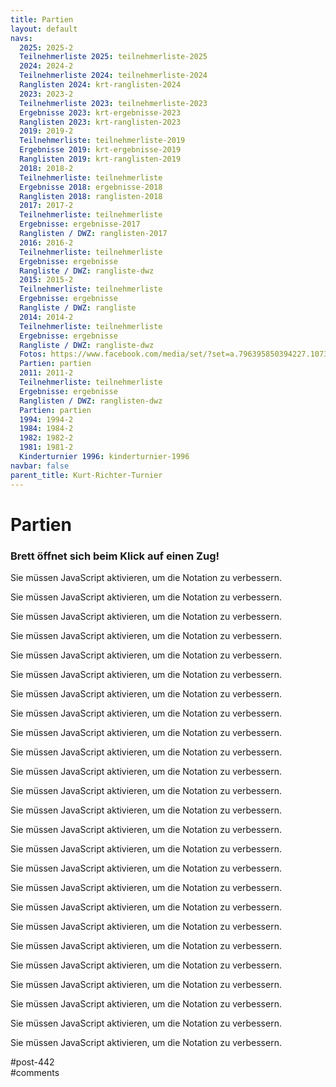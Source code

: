 ```yaml
---
title: Partien 
layout: default
navs:
  2025: 2025-2
  Teilnehmerliste 2025: teilnehmerliste-2025
  2024: 2024-2
  Teilnehmerliste 2024: teilnehmerliste-2024
  Ranglisten 2024: krt-ranglisten-2024
  2023: 2023-2
  Teilnehmerliste 2023: teilnehmerliste-2023
  Ergebnisse 2023: krt-ergebnisse-2023
  Ranglisten 2023: krt-ranglisten-2023
  2019: 2019-2
  Teilnehmerliste: teilnehmerliste-2019
  Ergebnisse 2019: krt-ergebnisse-2019
  Ranglisten 2019: krt-ranglisten-2019
  2018: 2018-2
  Teilnehmerliste: teilnehmerliste
  Ergebnisse 2018: ergebnisse-2018
  Ranglisten 2018: ranglisten-2018
  2017: 2017-2
  Teilnehmerliste: teilnehmerliste
  Ergebnisse: ergebnisse-2017
  Ranglisten / DWZ: ranglisten-2017
  2016: 2016-2
  Teilnehmerliste: teilnehmerliste
  Ergebnisse: ergebnisse
  Rangliste / DWZ: rangliste-dwz
  2015: 2015-2
  Teilnehmerliste: teilnehmerliste
  Ergebnisse: ergebnisse
  Rangliste / DWZ: rangliste
  2014: 2014-2
  Teilnehmerliste: teilnehmerliste
  Ergebnisse: ergebnisse
  Rangliste / DWZ: rangliste-dwz
  Fotos: https://www.facebook.com/media/set/?set=a.796395850394227.1073741841.214119148621903&type=1
  Partien: partien
  2011: 2011-2
  Teilnehmerliste: teilnehmerliste
  Ergebnisse: ergebnisse
  Ranglisten / DWZ: ranglisten-dwz
  Partien: partien
  1994: 1994-2
  1984: 1984-2
  1982: 1982-2
  1981: 1981-2
  Kinderturnier 1996: kinderturnier-1996
navbar: false
parent_title: Kurt-Richter-Turnier
---
```

<div class="post-442 page type-page status-publish hentry" id="post-442">
<h1 class="entry-title">Partien</h1>
<div class="entry-content">
<h3>Brett öffnet sich beim Klick auf einen Zug!</h3>
<p class="rpbchessboard-spacerBefore"></p>
<div class="rpbchessboard-chessgame">
<noscript>
<div class="rpbchessboard-javascriptWarning">
            Sie müssen JavaScript aktivieren, um die Notation zu verbessern.        </div>
</noscript>
<div id="rpbchessboard-68d3b68432cb1-1"></div>
<script type="text/javascript">
        (function() {
            function renderThisPGN() {
                RPBChessboard.renderPGN("rpbchessboard-68d3b68432cb1-1", {"pgn":"[Event \"Kurt - Richter - Gedenkturnier 2011\"]\r\n[Site \"Berlin\"]\r\n[Date \"2011.08.26\"]\r\n[Round \"1.1\"]\r\n[White \"Kalinitschew, Sergey\"]\r\n[Black \"Kohlmeyer, Dagobert\"]\r\n[Result \"1-0\"]\r\n[WhiteElo \"2341\"]\r\n[BlackElo \"1704\"]\r\n[PlyCount \"81\"]\r\n[EventDate \"2011.??.??\"]\r\n[WhiteTeam \"SC Kreuzberg e.V.\"]\r\n[BlackTeam \"SC Rochade e.V.\"]\r\n\r\n1. d4 Nf6 2. c4 g6 3. Nc3 d5 4. cxd5 Nxd5 5. e4 Nxc3 6. bxc3 Bg7 7. Be3 c5 8.\r\nQd2 cxd4 9. cxd4 Nc6 10. Bb5 Bd7 11. Rb1 O-O 12. Ne2 e6 13. h4 a6 14. Bd3 b5\r\n15. Bh6 Qa5 16. Bxg7 Qxd2+ 17. Kxd2 Kxg7 18. Rhc1 Rfc8 19. Ke3 h5 20. f3 Ne7\r\n21. Kf4 f6 22. g4 hxg4 23. fxg4 Nc6 24. Ke3 Ra7 25. g5 f5 26. Rc5 Ne7 27. Rxc8\r\nNxc8 28. Rc1 Ne7 29. Nf4 Kf7 30. exf5 Nxf5+ 31. Bxf5 exf5 32. d5 b4 33. d6 a5\r\n34. Rc7 Rxc7 35. dxc7 a4 36. Kd4 b3 37. axb3 axb3 38. Kc3 Ke7 39. Nxg6+ Kd6 40.\r\nh5 Kxc7 41. h6 1-0","pieceSymbols":"localized","navigationBoard":"frame","withPlayButton":true,"withFlipButton":true,"withDownloadButton":true,"nboSquareSize":32,"nboCoordinateVisible":true,"nboTurnVisible":true,"nboColorset":"original","nboPieceset":"cburnett","nboAnimated":true,"nboMoveArrowVisible":true,"nboMoveArrowColor":"b","idoSquareSize":32,"idoCoordinateVisible":true,"idoTurnVisible":true,"idoColorset":"original","idoPieceset":"cburnett"});
            }
            if (document.readyState === 'loading') {
                document.addEventListener('DOMContentLoaded', renderThisPGN);
            }
            else {
                renderThisPGN();
            }
        })();
    </script>
</div>
<p class="rpbchessboard-spacerAfter"></p>
<p class="rpbchessboard-spacerBefore"></p>
<div class="rpbchessboard-chessgame">
<noscript>
<div class="rpbchessboard-javascriptWarning">
            Sie müssen JavaScript aktivieren, um die Notation zu verbessern.        </div>
</noscript>
<div id="rpbchessboard-68d3b68432cb1-2"></div>
<script type="text/javascript">
        (function() {
            function renderThisPGN() {
                RPBChessboard.renderPGN("rpbchessboard-68d3b68432cb1-2", {"pgn":"[Event \"Kurt - Richter - Gedenkturnier 2011\"]\r\n[Site \"Berlin\"]\r\n[Date \"2011.08.26\"]\r\n[Round \"1.2\"]\r\n[White \"Schmei\u00dfer, Peter\"]\r\n[Black \"Reichenbach, Werner\"]\r\n[Result \"0-1\"]\r\n[WhiteElo \"1701\"]\r\n[BlackElo \"2220\"]\r\n[PlyCount \"48\"]\r\n[EventDate \"2011.??.??\"]\r\n[WhiteTeam \"Queer-Springer SSV Berlin\"]\r\n[BlackTeam \"Schachclub Oberkr\u00e4mer\"]\r\n\r\n1. f4 g6 2. Nf3 Nf6 3. e3 Bg7 4. Be2 O-O 5. O-O c5 6. d3 d5 7. Bd2 Nc6 8. Ne5\r\nNxe5 9. fxe5 Nd7 10. d4 cxd4 11. exd4 Qb6 12. Kh1 Qxd4 13. Bc3 Qxd1 14. Rxd1 e6\r\n15. Nd2 Nxe5 16. Nf3 Nxf3 17. Bxg7 Kxg7 18. Bxf3 Rb8 19. Rd4 b6 20. h4 Bb7 21.\r\nRe1 Rfc8 22. c3 Rc7 23. g4 Rbc8 24. Be2 e5 0-1","pieceSymbols":"localized","navigationBoard":"frame","withPlayButton":true,"withFlipButton":true,"withDownloadButton":true,"nboSquareSize":32,"nboCoordinateVisible":true,"nboTurnVisible":true,"nboColorset":"original","nboPieceset":"cburnett","nboAnimated":true,"nboMoveArrowVisible":true,"nboMoveArrowColor":"b","idoSquareSize":32,"idoCoordinateVisible":true,"idoTurnVisible":true,"idoColorset":"original","idoPieceset":"cburnett"});
            }
            if (document.readyState === 'loading') {
                document.addEventListener('DOMContentLoaded', renderThisPGN);
            }
            else {
                renderThisPGN();
            }
        })();
    </script>
</div>
<p class="rpbchessboard-spacerAfter"></p>
<p class="rpbchessboard-spacerBefore"></p>
<div class="rpbchessboard-chessgame">
<noscript>
<div class="rpbchessboard-javascriptWarning">
            Sie müssen JavaScript aktivieren, um die Notation zu verbessern.        </div>
</noscript>
<div id="rpbchessboard-68d3b68432cb1-3"></div>
<script type="text/javascript">
        (function() {
            function renderThisPGN() {
                RPBChessboard.renderPGN("rpbchessboard-68d3b68432cb1-3", {"pgn":"[Event \"Kurt - Richter - Gedenkturnier 2011\"]\r\n[Site \"Berlin\"]\r\n[Date \"2011.08.26\"]\r\n[Round \"1.3\"]\r\n[White \"Tripolsky, Eugen\"]\r\n[Black \"Opasiak, Dustin Tennessee\"]\r\n[Result \"1-0\"]\r\n[WhiteElo \"2199\"]\r\n[BlackElo \"1690\"]\r\n[PlyCount \"57\"]\r\n[EventDate \"2011.??.??\"]\r\n[WhiteTeam \"SG Ennepe-Ruhr-S\u00fcd\"]\r\n[BlackTeam \"SK Weisse Dame Hamburg\"]\r\n\r\n1. e4 e6 2. d4 d5 3. e5 Qd7 4. c4 c6 5. Nc3 b6 6. cxd5 cxd5 7. Bb5 Nc6 8. Nge2\r\na6 9. Bd3 b5 10. O-O Qa7 11. Be3 Bd7 12. Qd2 Na5 13. Nxd5 Nb3 14. axb3 exd5 15.\r\nf4 f5 16. Nc3 Qb7 17. Qe2 g6 18. Ra2 Nh6 19. Rfa1 Bc6 20. Nxb5 Bxb5 21. Bxb5+\r\nKf7 22. Bxa6 Qxb3 23. Bc4 Rxa2 24. Bxb3 Rxa1+ 25. Kf2 Ke6 26. Qb5 Ng4+ 27. Ke2\r\nNxe3 28. Kxe3 Kf7 29. Qd7+ 1-0","pieceSymbols":"localized","navigationBoard":"frame","withPlayButton":true,"withFlipButton":true,"withDownloadButton":true,"nboSquareSize":32,"nboCoordinateVisible":true,"nboTurnVisible":true,"nboColorset":"original","nboPieceset":"cburnett","nboAnimated":true,"nboMoveArrowVisible":true,"nboMoveArrowColor":"b","idoSquareSize":32,"idoCoordinateVisible":true,"idoTurnVisible":true,"idoColorset":"original","idoPieceset":"cburnett"});
            }
            if (document.readyState === 'loading') {
                document.addEventListener('DOMContentLoaded', renderThisPGN);
            }
            else {
                renderThisPGN();
            }
        })();
    </script>
</div>
<p class="rpbchessboard-spacerAfter"></p>
<p class="rpbchessboard-spacerBefore"></p>
<div class="rpbchessboard-chessgame">
<noscript>
<div class="rpbchessboard-javascriptWarning">
            Sie müssen JavaScript aktivieren, um die Notation zu verbessern.        </div>
</noscript>
<div id="rpbchessboard-68d3b68432cb1-4"></div>
<script type="text/javascript">
        (function() {
            function renderThisPGN() {
                RPBChessboard.renderPGN("rpbchessboard-68d3b68432cb1-4", {"pgn":"[Event \"Kurt - Richter - Gedenkturnier 2011\"]\r\n[Site \"Berlin\"]\r\n[Date \"2011.08.26\"]\r\n[Round \"1.4\"]\r\n[White \"Schilling, Hans\"]\r\n[Black \"Slepuschkin, Shenis\"]\r\n[Result \"1\/2-1\/2\"]\r\n[WhiteElo \"1681\"]\r\n[BlackElo \"2061\"]\r\n[PlyCount \"99\"]\r\n[EventDate \"2011.??.??\"]\r\n[WhiteTeam \"Sfr.Nord-Ost Berlin\"]\r\n[BlackTeam \"SK Zehlendorf e.V.\"]\r\n\r\n1. Nf3 e6 2. c4 f5 3. Nc3 Nf6 4. g3 b6 5. Bg2 Bb7 6. d3 Bb4 7. O-O Bxc3 8. bxc3\r\nO-O 9. a4 a5 10. Qb3 Na6 11. Ba3 Re8 12. c5 Rb8 13. cxb6 Bd5 14. c4 Rxb6 15.\r\nQc3 Bxf3 16. Bxf3 Nb4 17. c5 Rb8 18. Rfb1 Nfd5 19. Bxd5 Nxd5 20. Qxa5 Ra8 21.\r\nQd2 Rxa4 22. Bb2 Rb4 23. Be5 Rxb1+ 24. Rxb1 d6 25. cxd6 cxd6 26. Bd4 Qe7 27.\r\nRa1 Rc8 28. Ra7 Rc7 29. Ra8+ Kf7 30. Qa2 Qg5 31. Ra7 Qc1+ 32. Kg2 Qc6 33. Kg1\r\nKg6 34. Rxc7 Nxc7 35. f3 f4 36. Qc4 Qxc4 37. dxc4 e5 38. Bb6 Ne8 39. gxf4 exf4\r\n40. c5 dxc5 41. Bxc5 Kf5 42. Kf2 g5 43. e4+ fxe3+ 44. Kxe3 h5 45. Kf2 Nf6 46.\r\nBe7 Nd5 47. Bd8 h4 48. Kg2 Nb4 49. Bc7 Nd5 50. Bb8 {(=)} 1\/2-1\/2","pieceSymbols":"localized","navigationBoard":"frame","withPlayButton":true,"withFlipButton":true,"withDownloadButton":true,"nboSquareSize":32,"nboCoordinateVisible":true,"nboTurnVisible":true,"nboColorset":"original","nboPieceset":"cburnett","nboAnimated":true,"nboMoveArrowVisible":true,"nboMoveArrowColor":"b","idoSquareSize":32,"idoCoordinateVisible":true,"idoTurnVisible":true,"idoColorset":"original","idoPieceset":"cburnett"});
            }
            if (document.readyState === 'loading') {
                document.addEventListener('DOMContentLoaded', renderThisPGN);
            }
            else {
                renderThisPGN();
            }
        })();
    </script>
</div>
<p class="rpbchessboard-spacerAfter"></p>
<p class="rpbchessboard-spacerBefore"></p>
<div class="rpbchessboard-chessgame">
<noscript>
<div class="rpbchessboard-javascriptWarning">
            Sie müssen JavaScript aktivieren, um die Notation zu verbessern.        </div>
</noscript>
<div id="rpbchessboard-68d3b68432cb1-5"></div>
<script type="text/javascript">
        (function() {
            function renderThisPGN() {
                RPBChessboard.renderPGN("rpbchessboard-68d3b68432cb1-5", {"pgn":"[Event \"Kurt - Richter - Gedenkturnier 2011\"]\r\n[Site \"Berlin\"]\r\n[Date \"2011.08.26\"]\r\n[Round \"1.5\"]\r\n[White \"Schliebener, Stephan\"]\r\n[Black \"Kreuchauf, Olaf\"]\r\n[Result \"1-0\"]\r\n[WhiteElo \"2054\"]\r\n[BlackElo \"1663\"]\r\n[PlyCount \"71\"]\r\n[EventDate \"2011.??.??\"]\r\n[WhiteTeam \"ohne Verein\"]\r\n[BlackTeam \"SV Berolina Mitte e.V.\"]\r\n\r\n1. d4 Nf6 2. c4 c5 3. Nf3 cxd4 4. Nxd4 b6 5. Nc3 a6 6. e4 d6 7. Be2 Bb7 8. f3\r\ne6 9. Be3 Be7 10. Qd2 O-O 11. O-O-O Nbd7 12. g4 Rc8 13. g5 Ne8 14. f4 d5 15.\r\ncxd5 exd5 16. Bg4 Bb4 17. Nde2 Rc7 18. a3 Nc5 19. Kb1 Bxc3 20. Nxc3 d4 21. Qxd4\r\nQa8 22. Nd5 Rc6 23. Ne7+ Kh8 24. Nxc6 Bxc6 25. Bf3 Nxe4 26. Rhe1 N8d6 27. Bxe4\r\nBxe4+ 28. Ka1 Nf5 29. Qb4 Bf3 30. Rd7 Bg4 31. Ra7 Qb8 32. Bxb6 Rg8 33. Rxf7 Bh3\r\n34. Bc7 Qa8 35. Qc3 Bg4 36. h3 1-0","pieceSymbols":"localized","navigationBoard":"frame","withPlayButton":true,"withFlipButton":true,"withDownloadButton":true,"nboSquareSize":32,"nboCoordinateVisible":true,"nboTurnVisible":true,"nboColorset":"original","nboPieceset":"cburnett","nboAnimated":true,"nboMoveArrowVisible":true,"nboMoveArrowColor":"b","idoSquareSize":32,"idoCoordinateVisible":true,"idoTurnVisible":true,"idoColorset":"original","idoPieceset":"cburnett"});
            }
            if (document.readyState === 'loading') {
                document.addEventListener('DOMContentLoaded', renderThisPGN);
            }
            else {
                renderThisPGN();
            }
        })();
    </script>
</div>
<p class="rpbchessboard-spacerAfter"></p>
<p class="rpbchessboard-spacerBefore"></p>
<div class="rpbchessboard-chessgame">
<noscript>
<div class="rpbchessboard-javascriptWarning">
            Sie müssen JavaScript aktivieren, um die Notation zu verbessern.        </div>
</noscript>
<div id="rpbchessboard-68d3b68432cb1-6"></div>
<script type="text/javascript">
        (function() {
            function renderThisPGN() {
                RPBChessboard.renderPGN("rpbchessboard-68d3b68432cb1-6", {"pgn":"[Event \"Kurt - Richter - Gedenkturnier 2011\"]\r\n[Site \"Berlin\"]\r\n[Date \"2011.08.27\"]\r\n[Round \"2.1\"]\r\n[White \"Konopka, Peter\"]\r\n[Black \"Kalinitschew, Sergey\"]\r\n[Result \"0-1\"]\r\n[WhiteElo \"1772\"]\r\n[BlackElo \"2341\"]\r\n[PlyCount \"42\"]\r\n[EventDate \"2011.??.??\"]\r\n[WhiteTeam \"SC Rochade e.V.\"]\r\n[BlackTeam \"SC Kreuzberg e.V.\"]\r\n\r\n1. d4 e6 2. c4 f5 3. Nf3 b6 4. g3 Bb7 5. Bg2 Bb4+ 6. Bd2 a5 7. O-O Nf6 8. a3\r\nBxd2 9. Nbxd2 a4 10. Nh4 Bxg2 11. Kxg2 O-O 12. f4 Ng4 13. Rf3 c5 14. Nb1 g5 15.\r\nfxg5 Qxg5 16. Qd3 Nc6 17. e3 e5 18. dxc5 e4 19. Qd5+ Kh8 20. Rxf5 Nxe3+ 21. Kg1\r\nRxf5 0-1","pieceSymbols":"localized","navigationBoard":"frame","withPlayButton":true,"withFlipButton":true,"withDownloadButton":true,"nboSquareSize":32,"nboCoordinateVisible":true,"nboTurnVisible":true,"nboColorset":"original","nboPieceset":"cburnett","nboAnimated":true,"nboMoveArrowVisible":true,"nboMoveArrowColor":"b","idoSquareSize":32,"idoCoordinateVisible":true,"idoTurnVisible":true,"idoColorset":"original","idoPieceset":"cburnett"});
            }
            if (document.readyState === 'loading') {
                document.addEventListener('DOMContentLoaded', renderThisPGN);
            }
            else {
                renderThisPGN();
            }
        })();
    </script>
</div>
<p class="rpbchessboard-spacerAfter"></p>
<p class="rpbchessboard-spacerBefore"></p>
<div class="rpbchessboard-chessgame">
<noscript>
<div class="rpbchessboard-javascriptWarning">
            Sie müssen JavaScript aktivieren, um die Notation zu verbessern.        </div>
</noscript>
<div id="rpbchessboard-68d3b68432cb1-7"></div>
<script type="text/javascript">
        (function() {
            function renderThisPGN() {
                RPBChessboard.renderPGN("rpbchessboard-68d3b68432cb1-7", {"pgn":"[Event \"Kurt - Richter - Gedenkturnier 2011\"]\r\n[Site \"Berlin\"]\r\n[Date \"2011.08.27\"]\r\n[Round \"2.2\"]\r\n[White \"Reichenbach, Werner\"]\r\n[Black \"Rennspie\u00df, Jens\"]\r\n[Result \"1-0\"]\r\n[WhiteElo \"2220\"]\r\n[BlackElo \"1756\"]\r\n[PlyCount \"37\"]\r\n[EventDate \"2011.??.??\"]\r\n[WhiteTeam \"Schachclub Oberkr\u00e4mer\"]\r\n[BlackTeam \"SV Berolina Mitte e.V.\"]\r\n\r\n1. e4 c6 2. d4 d5 3. f3 dxe4 4. fxe4 e6 5. Nf3 Nf6 6. Bd3 Be7 7. O-O O-O 8. Kh1\r\nb6 9. c4 c5 10. e5 Ne8 11. Be4 Nc7 12. Bxa8 Nxa8 13. d5 Qe8 14. Nc3 Ba6 15. Qd3\r\nf6 16. Bf4 g5 17. exf6 Bxf6 18. Bd6 Rf7 19. Rae1 1-0","pieceSymbols":"localized","navigationBoard":"frame","withPlayButton":true,"withFlipButton":true,"withDownloadButton":true,"nboSquareSize":32,"nboCoordinateVisible":true,"nboTurnVisible":true,"nboColorset":"original","nboPieceset":"cburnett","nboAnimated":true,"nboMoveArrowVisible":true,"nboMoveArrowColor":"b","idoSquareSize":32,"idoCoordinateVisible":true,"idoTurnVisible":true,"idoColorset":"original","idoPieceset":"cburnett"});
            }
            if (document.readyState === 'loading') {
                document.addEventListener('DOMContentLoaded', renderThisPGN);
            }
            else {
                renderThisPGN();
            }
        })();
    </script>
</div>
<p class="rpbchessboard-spacerAfter"></p>
<p class="rpbchessboard-spacerBefore"></p>
<div class="rpbchessboard-chessgame">
<noscript>
<div class="rpbchessboard-javascriptWarning">
            Sie müssen JavaScript aktivieren, um die Notation zu verbessern.        </div>
</noscript>
<div id="rpbchessboard-68d3b68432cb1-8"></div>
<script type="text/javascript">
        (function() {
            function renderThisPGN() {
                RPBChessboard.renderPGN("rpbchessboard-68d3b68432cb1-8", {"pgn":"[Event \"Kurt - Richter - Gedenkturnier 2011\"]\r\n[Site \"Berlin\"]\r\n[Date \"2011.08.27\"]\r\n[Round \"2.3\"]\r\n[White \"Olive Oller, Guim\"]\r\n[Black \"Tripolsky, Eugen\"]\r\n[Result \"0-1\"]\r\n[WhiteElo \"1735\"]\r\n[BlackElo \"2199\"]\r\n[PlyCount \"154\"]\r\n[EventDate \"2011.??.??\"]\r\n[WhiteTeam \"Club Escacs Valls\"]\r\n[BlackTeam \"SG Ennepe-Ruhr-S\u00fcd\"]\r\n\r\n1. d4 Nf6 2. c4 c5 3. d5 b5 4. cxb5 a6 5. bxa6 g6 6. Nc3 Bxa6 7. e4 Bxf1 8.\r\nKxf1 d6 9. Nf3 Nbd7 10. Nd2 Bg7 11. g3 O-O 12. Kg2 Qa5 13. Nc4 Qa6 14. Qe2 Rfb8\r\n15. Re1 Rb4 16. Ne3 Nxe4 17. Ned1 Ndf6 18. Qxa6 Rxa6 19. a3 Nxc3 20. Nxc3 Rb7\r\n21. Rb1 Ne8 22. Bd2 Kf8 23. Bg5 h6 24. Bd2 Rab6 25. Na4 Rb3 26. Re3 Nc7 27.\r\nRxb3 Rxb3 28. Rd1 Ke8 29. Ba5 Nb5 30. Rd2 Nxa3 31. bxa3 Rxa3 32. Nxc5 Rxa5 33.\r\nNb3 Rb5 34. Rd3 e6 35. dxe6 fxe6 36. f4 Ke7 37. Kf3 d5 38. g4 g5 39. Nd4 Bxd4\r\n40. Rxd4 gxf4 41. Kxf4 Kf6 42. Ra4 e5+ 43. Kg3 Rb6 44. Ra8 Rd6 45. Rf8+ Ke7 46.\r\nRh8 d4 47. Rh7+ Kf8 48. Rh8+ Kg7 49. Ra8 e4 50. Kf2 d3 51. Ra1 Kf6 52. Ke3 Kg5\r\n53. h3 Kh4 54. Kxe4 d2 55. Rd1 Kxh3 56. Kf3 Kh4 57. Kf4 Rf6+ 58. Ke3 Kxg4 59.\r\nRxd2 Kg3 60. Rd8 Re6+ 61. Kd2 h5 62. Rg8+ Kh3 63. Rg5 h4 64. Rg8 Kh2 65. Rg4 h3\r\n66. Rg8 Kh1 67. Rg3 h2 68. Rg8 Re4 69. Rg7 Ra4 70. Ke2 Ra1 71. Kf2 Rg1 72. Rh7\r\nRg5 73. Rh3 Rg2+ 74. Kf1 Rg6 75. Kf2 Rf6+ 76. Kg3 Kg1 77. Rxh2 Rg6+ 0-1","pieceSymbols":"localized","navigationBoard":"frame","withPlayButton":true,"withFlipButton":true,"withDownloadButton":true,"nboSquareSize":32,"nboCoordinateVisible":true,"nboTurnVisible":true,"nboColorset":"original","nboPieceset":"cburnett","nboAnimated":true,"nboMoveArrowVisible":true,"nboMoveArrowColor":"b","idoSquareSize":32,"idoCoordinateVisible":true,"idoTurnVisible":true,"idoColorset":"original","idoPieceset":"cburnett"});
            }
            if (document.readyState === 'loading') {
                document.addEventListener('DOMContentLoaded', renderThisPGN);
            }
            else {
                renderThisPGN();
            }
        })();
    </script>
</div>
<p class="rpbchessboard-spacerAfter"></p>
<p class="rpbchessboard-spacerBefore"></p>
<div class="rpbchessboard-chessgame">
<noscript>
<div class="rpbchessboard-javascriptWarning">
            Sie müssen JavaScript aktivieren, um die Notation zu verbessern.        </div>
</noscript>
<div id="rpbchessboard-68d3b68432cb1-9"></div>
<script type="text/javascript">
        (function() {
            function renderThisPGN() {
                RPBChessboard.renderPGN("rpbchessboard-68d3b68432cb1-9", {"pgn":"[Event \"Kurt - Richter - Gedenkturnier 2011\"]\r\n[Site \"Berlin\"]\r\n[Date \"2011.08.27\"]\r\n[Round \"2.4\"]\r\n[White \"Garcia Hernandez, Carlos\"]\r\n[Black \"Schliebener, Stephan\"]\r\n[Result \"0-1\"]\r\n[WhiteElo \"1731\"]\r\n[BlackElo \"2054\"]\r\n[PlyCount \"38\"]\r\n[EventDate \"2011.??.??\"]\r\n[WhiteTeam \"SV Berolina Mitte e.V.\"]\r\n[BlackTeam \"ohne Verein\"]\r\n\r\n1. e4 c5 2. Nf3 a6 3. d4 cxd4 4. Nxd4 Nf6 5. Nc3 e5 6. Nf5 d5 7. Bg5 d4 8. Bxf6\r\nQxf6 9. Nd5 Qc6 10. Qf3 Be6 11. Bd3 Nd7 12. O-O g6 13. Ng3 Bg7 14. Rac1 Qd6 15.\r\nNe2 O-O 16. c3 f5 17. cxd4 fxe4 18. dxe5 exf3 19. exd6 Bxd5 0-1","pieceSymbols":"localized","navigationBoard":"frame","withPlayButton":true,"withFlipButton":true,"withDownloadButton":true,"nboSquareSize":32,"nboCoordinateVisible":true,"nboTurnVisible":true,"nboColorset":"original","nboPieceset":"cburnett","nboAnimated":true,"nboMoveArrowVisible":true,"nboMoveArrowColor":"b","idoSquareSize":32,"idoCoordinateVisible":true,"idoTurnVisible":true,"idoColorset":"original","idoPieceset":"cburnett"});
            }
            if (document.readyState === 'loading') {
                document.addEventListener('DOMContentLoaded', renderThisPGN);
            }
            else {
                renderThisPGN();
            }
        })();
    </script>
</div>
<p class="rpbchessboard-spacerAfter"></p>
<p class="rpbchessboard-spacerBefore"></p>
<div class="rpbchessboard-chessgame">
<noscript>
<div class="rpbchessboard-javascriptWarning">
            Sie müssen JavaScript aktivieren, um die Notation zu verbessern.        </div>
</noscript>
<div id="rpbchessboard-68d3b68432cb1-10"></div>
<script type="text/javascript">
        (function() {
            function renderThisPGN() {
                RPBChessboard.renderPGN("rpbchessboard-68d3b68432cb1-10", {"pgn":"[Event \"Kurt - Richter - Gedenkturnier 2011\"]\r\n[Site \"Berlin\"]\r\n[Date \"2011.08.27\"]\r\n[Round \"2.5\"]\r\n[White \"Schildt, Ren\u00e9\"]\r\n[Black \"Mielke, Torsten\"]\r\n[Result \"1\/2-1\/2\"]\r\n[WhiteElo \"1984\"]\r\n[BlackElo \"1719\"]\r\n[PlyCount \"128\"]\r\n[EventDate \"2011.??.??\"]\r\n[WhiteTeam \"SC Zugzwang 95 e.V.\"]\r\n[BlackTeam \"Schachfreunde Zehdenick 76 e.V.\"]\r\n\r\n1. d4 d5 2. c4 Bf5 3. cxd5 Bxb1 4. Qa4+ Qd7 5. Qxd7+ Nxd7 6. Rxb1 Ngf6 7. a3\r\nNxd5 8. e4 N5f6 9. f3 e6 10. b4 Be7 11. b5 O-O 12. g4 Rfd8 13. g5 Ne8 14. f4\r\nNd6 15. Bd3 Nb6 16. Nf3 Ndc4 17. Rb3 Rac8 18. Rc3 Na5 19. O-O c5 {(=)} 20. bxc6\r\nNxc6 21. Be3 Na5 22. Rfc1 Rxc3 23. Rxc3 Na4 24. Rc2 a6 25. Ne5 f6 26. gxf6 gxf6\r\n27. Ng4 Nc6 28. d5 Na5 29. Rc7 Kf8 30. Bc2 Nb2 31. Bd4 f5 32. Nf6 Nbc4 33.\r\nNxh7+ Ke8 34. Bf6 Bxa3 35. Rg7 Bc5+ 36. Kh1 Ne3 37. Rg8+ Kf7 38. dxe6+ Kxg8 39.\r\nBxd8 Kxh7 40. exf5 Nxc2 41. f6 Nc6 42. e7 Bxe7 43. fxe7 Nxe7 44. Bxe7 b5 45.\r\nKg2 a5 46. Kf3 b4 47. Ke2 b3 48. Kd2 a4 49. Kc3 Kg6 50. Bd6 Kf5 51. Be5 Kg4 52.\r\nh3+ Kf5 53. Kb2 Ke4 54. h4 Kf5 55. h5 Ne3 56. h6 Kg6 57. Bg7 Nf5 58. Be5 Nxh6\r\n59. Ka3 Nf5 60. Kxa4 Nh4 61. Kxb3 Kf5 62. Kc4 Ng2 63. Kd4 Nxf4 64. Bxf4 Kxf4\r\n1\/2-1\/2","pieceSymbols":"localized","navigationBoard":"frame","withPlayButton":true,"withFlipButton":true,"withDownloadButton":true,"nboSquareSize":32,"nboCoordinateVisible":true,"nboTurnVisible":true,"nboColorset":"original","nboPieceset":"cburnett","nboAnimated":true,"nboMoveArrowVisible":true,"nboMoveArrowColor":"b","idoSquareSize":32,"idoCoordinateVisible":true,"idoTurnVisible":true,"idoColorset":"original","idoPieceset":"cburnett"});
            }
            if (document.readyState === 'loading') {
                document.addEventListener('DOMContentLoaded', renderThisPGN);
            }
            else {
                renderThisPGN();
            }
        })();
    </script>
</div>
<p class="rpbchessboard-spacerAfter"></p>
<p class="rpbchessboard-spacerBefore"></p>
<div class="rpbchessboard-chessgame">
<noscript>
<div class="rpbchessboard-javascriptWarning">
            Sie müssen JavaScript aktivieren, um die Notation zu verbessern.        </div>
</noscript>
<div id="rpbchessboard-68d3b68432cb1-11"></div>
<script type="text/javascript">
        (function() {
            function renderThisPGN() {
                RPBChessboard.renderPGN("rpbchessboard-68d3b68432cb1-11", {"pgn":"[Event \"Kurt - Richter - Gedenkturnier 2011\"]\r\n[Site \"Berlin\"]\r\n[Date \"2011.08.27\"]\r\n[Round \"3.1\"]\r\n[White \"Kalinitschew, Sergey\"]\r\n[Black \"Klemp, Joachim\"]\r\n[Result \"1-0\"]\r\n[WhiteElo \"2341\"]\r\n[BlackElo \"1962\"]\r\n[PlyCount \"49\"]\r\n[EventDate \"2011.??.??\"]\r\n[WhiteTeam \"SC Kreuzberg e.V.\"]\r\n[BlackTeam \"SV Berolina Mitte e.V.\"]\r\n\r\n1. d4 Nf6 2. c4 b6 3. Nc3 Bb7 4. Qc2 e6 5. e4 Bb4 6. Bd3 d5 7. cxd5 exd5 8. e5\r\nNe4 9. Nge2 Nd7 10. O-O Bxc3 11. bxc3 c5 12. f3 Ng5 13. a4 Ne6 14. f4 cxd4 15.\r\ncxd4 Rc8 16. Qd2 g6 17. Ba3 f5 18. Rfc1 Kf7 19. Rxc8 Bxc8 20. Rc1 g5 21. Bxf5\r\nBa6 22. Bxe6+ Kxe6 23. f5+ Kxf5 24. Rc6 Bxe2 25. Qc2+ 1-0","pieceSymbols":"localized","navigationBoard":"frame","withPlayButton":true,"withFlipButton":true,"withDownloadButton":true,"nboSquareSize":32,"nboCoordinateVisible":true,"nboTurnVisible":true,"nboColorset":"original","nboPieceset":"cburnett","nboAnimated":true,"nboMoveArrowVisible":true,"nboMoveArrowColor":"b","idoSquareSize":32,"idoCoordinateVisible":true,"idoTurnVisible":true,"idoColorset":"original","idoPieceset":"cburnett"});
            }
            if (document.readyState === 'loading') {
                document.addEventListener('DOMContentLoaded', renderThisPGN);
            }
            else {
                renderThisPGN();
            }
        })();
    </script>
</div>
<p class="rpbchessboard-spacerAfter"></p>
<p class="rpbchessboard-spacerBefore"></p>
<div class="rpbchessboard-chessgame">
<noscript>
<div class="rpbchessboard-javascriptWarning">
            Sie müssen JavaScript aktivieren, um die Notation zu verbessern.        </div>
</noscript>
<div id="rpbchessboard-68d3b68432cb1-12"></div>
<script type="text/javascript">
        (function() {
            function renderThisPGN() {
                RPBChessboard.renderPGN("rpbchessboard-68d3b68432cb1-12", {"pgn":"[Event \"Kurt - Richter - Gedenkturnier 2011\"]\r\n[Site \"Berlin\"]\r\n[Date \"2011.08.27\"]\r\n[Round \"3.2\"]\r\n[White \"Rollwitz, J\u00fcrgen\"]\r\n[Black \"Reichenbach, Werner\"]\r\n[Result \"1-0\"]\r\n[WhiteElo \"1806\"]\r\n[BlackElo \"2220\"]\r\n[PlyCount \"57\"]\r\n[EventDate \"2011.??.??\"]\r\n[WhiteTeam \"Schachgemeinschaft\u00a0 Wedding e.V.\"]\r\n[BlackTeam \"Schachclub Oberkr\u00e4mer\"]\r\n\r\n1. e4 g6 2. g3 Bg7 3. Bg2 c5 4. d3 d6 5. c3 Nc6 6. Ne2 e5 7. Na3 Nge7 8. Nc2\r\nBe6 9. Be3 b6 10. O-O d5 11. f3 O-O 12. Qd2 Qd7 13. Rad1 d4 14. Bh6 Bxa2 15.\r\nBxg7 Kxg7 16. f4 f6 17. h3 Rad8 18. g4 Bb3 19. f5 g5 20. Ng3 Bf7 21. Ne1 Kh8\r\n22. Nf3 Bb3 23. h4 Bxd1 24. Rxd1 gxh4 25. Nxh4 Rg8 26. Nh5 Ng6 27. Nxg6+ hxg6\r\n28. Nxf6 Qg7 29. Qg5 1-0","pieceSymbols":"localized","navigationBoard":"frame","withPlayButton":true,"withFlipButton":true,"withDownloadButton":true,"nboSquareSize":32,"nboCoordinateVisible":true,"nboTurnVisible":true,"nboColorset":"original","nboPieceset":"cburnett","nboAnimated":true,"nboMoveArrowVisible":true,"nboMoveArrowColor":"b","idoSquareSize":32,"idoCoordinateVisible":true,"idoTurnVisible":true,"idoColorset":"original","idoPieceset":"cburnett"});
            }
            if (document.readyState === 'loading') {
                document.addEventListener('DOMContentLoaded', renderThisPGN);
            }
            else {
                renderThisPGN();
            }
        })();
    </script>
</div>
<p class="rpbchessboard-spacerAfter"></p>
<p class="rpbchessboard-spacerBefore"></p>
<div class="rpbchessboard-chessgame">
<noscript>
<div class="rpbchessboard-javascriptWarning">
            Sie müssen JavaScript aktivieren, um die Notation zu verbessern.        </div>
</noscript>
<div id="rpbchessboard-68d3b68432cb1-13"></div>
<script type="text/javascript">
        (function() {
            function renderThisPGN() {
                RPBChessboard.renderPGN("rpbchessboard-68d3b68432cb1-13", {"pgn":"[Event \"Kurt - Richter - Gedenkturnier 2011\"]\r\n[Site \"Berlin\"]\r\n[Date \"2011.08.27\"]\r\n[Round \"3.3\"]\r\n[White \"Tripolsky, Eugen\"]\r\n[Black \"Ziegler, Martin\"]\r\n[Result \"1-0\"]\r\n[WhiteElo \"2199\"]\r\n[BlackElo \"1829\"]\r\n[PlyCount \"27\"]\r\n[EventDate \"2011.??.??\"]\r\n[WhiteTeam \"SG Ennepe-Ruhr-S\u00fcd\"]\r\n[BlackTeam \"Queer-Springer SSV Berlin\"]\r\n\r\n1. e4 d5 2. exd5 Qxd5 3. Nf3 Bf5 4. Be2 e6 5. O-O Nf6 6. d4 Ne4 7. c4 Qa5 8.\r\nNbd2 c6 9. Nh4 Bg6 10. Nxg6 Nxd2 11. Bxd2 Qc7 12. Nxh8 Nd7 13. d5 Bd6 14. h3\r\n1-0","pieceSymbols":"localized","navigationBoard":"frame","withPlayButton":true,"withFlipButton":true,"withDownloadButton":true,"nboSquareSize":32,"nboCoordinateVisible":true,"nboTurnVisible":true,"nboColorset":"original","nboPieceset":"cburnett","nboAnimated":true,"nboMoveArrowVisible":true,"nboMoveArrowColor":"b","idoSquareSize":32,"idoCoordinateVisible":true,"idoTurnVisible":true,"idoColorset":"original","idoPieceset":"cburnett"});
            }
            if (document.readyState === 'loading') {
                document.addEventListener('DOMContentLoaded', renderThisPGN);
            }
            else {
                renderThisPGN();
            }
        })();
    </script>
</div>
<p class="rpbchessboard-spacerAfter"></p>
<p class="rpbchessboard-spacerBefore"></p>
<div class="rpbchessboard-chessgame">
<noscript>
<div class="rpbchessboard-javascriptWarning">
            Sie müssen JavaScript aktivieren, um die Notation zu verbessern.        </div>
</noscript>
<div id="rpbchessboard-68d3b68432cb1-14"></div>
<script type="text/javascript">
        (function() {
            function renderThisPGN() {
                RPBChessboard.renderPGN("rpbchessboard-68d3b68432cb1-14", {"pgn":"[Event \"Kurt - Richter - Gedenkturnier 2011\"]\r\n[Site \"Berlin\"]\r\n[Date \"2011.08.27\"]\r\n[Round \"3.4\"]\r\n[White \"Schliebener, Stephan\"]\r\n[Black \"Alcer, Fabian\"]\r\n[Result \"1-0\"]\r\n[WhiteElo \"2054\"]\r\n[BlackElo \"1642\"]\r\n[PlyCount \"55\"]\r\n[EventDate \"2011.??.??\"]\r\n[WhiteTeam \"ohne Verein\"]\r\n[BlackTeam \"SV Empor Berlin e.V.\"]\r\n\r\n1. c4 c5 2. Nc3 Nf6 3. g3 Nc6 4. Bg2 g6 5. Nf3 Bg7 6. O-O O-O 7. d4 cxd4 8.\r\nNxd4 e6 9. Ndb5 Ne5 10. Nd6 Ne8 11. c5 Rb8 12. Bf4 b6 13. Nxe8 Rxe8 14. Qd6 Bb7\r\n15. Bxe5 Bxe5 16. Qxe5 Bxg2 17. Kxg2 bxc5 18. Qxc5 Rxb2 19. Rab1 Qa8+ 20. f3\r\nRc2 21. Qe3 Rc8 22. Rb3 a5 23. Qd3 a4 24. Qxc2 axb3 25. Qxb3 Rb8 26. Qc4 Rb2\r\n27. Rb1 d5 28. Qd3 1-0","pieceSymbols":"localized","navigationBoard":"frame","withPlayButton":true,"withFlipButton":true,"withDownloadButton":true,"nboSquareSize":32,"nboCoordinateVisible":true,"nboTurnVisible":true,"nboColorset":"original","nboPieceset":"cburnett","nboAnimated":true,"nboMoveArrowVisible":true,"nboMoveArrowColor":"b","idoSquareSize":32,"idoCoordinateVisible":true,"idoTurnVisible":true,"idoColorset":"original","idoPieceset":"cburnett"});
            }
            if (document.readyState === 'loading') {
                document.addEventListener('DOMContentLoaded', renderThisPGN);
            }
            else {
                renderThisPGN();
            }
        })();
    </script>
</div>
<p class="rpbchessboard-spacerAfter"></p>
<p class="rpbchessboard-spacerBefore"></p>
<div class="rpbchessboard-chessgame">
<noscript>
<div class="rpbchessboard-javascriptWarning">
            Sie müssen JavaScript aktivieren, um die Notation zu verbessern.        </div>
</noscript>
<div id="rpbchessboard-68d3b68432cb1-15"></div>
<script type="text/javascript">
        (function() {
            function renderThisPGN() {
                RPBChessboard.renderPGN("rpbchessboard-68d3b68432cb1-15", {"pgn":"[Event \"Kurt - Richter - Gedenkturnier 2011\"]\r\n[Site \"Berlin\"]\r\n[Date \"2011.08.27\"]\r\n[Round \"3.5\"]\r\n[White \"Zesewitz, Martin\"]\r\n[Black \"Slepuschkin, Shenis\"]\r\n[Result \"0-1\"]\r\n[WhiteElo \"1711\"]\r\n[BlackElo \"2061\"]\r\n[PlyCount \"60\"]\r\n[EventDate \"2011.??.??\"]\r\n[WhiteTeam \"SF Friedrichshagen\"]\r\n[BlackTeam \"SK Zehlendorf e.V.\"]\r\n\r\n1. f4 g5 2. fxg5 h6 3. g6 fxg6 4. e4 d5 5. e5 Bf5 6. d4 e6 7. Nf3 Nc6 8. c3 Qd7\r\n9. Bd3 O-O-O 10. Be3 Nge7 11. h3 h5 12. Rf1 Kb8 13. Qc2 Na5 14. Nbd2 Nc4 15.\r\nNxc4 dxc4 16. Bxf5 gxf5 17. Qe2 Nd5 18. Bg5 Be7 19. Rf2 b5 20. a4 Bxg5 21. Nxg5\r\nc6 22. axb5 cxb5 23. Ra6 Nb6 24. g4 hxg4 25. hxg4 Qe7 26. Nxe6 Qxe6 27. gxf5\r\nRh1+ 28. Rf1 Qh6 29. Rxh1 Qxh1+ 30. Kd2 Rg8 0-1","pieceSymbols":"localized","navigationBoard":"frame","withPlayButton":true,"withFlipButton":true,"withDownloadButton":true,"nboSquareSize":32,"nboCoordinateVisible":true,"nboTurnVisible":true,"nboColorset":"original","nboPieceset":"cburnett","nboAnimated":true,"nboMoveArrowVisible":true,"nboMoveArrowColor":"b","idoSquareSize":32,"idoCoordinateVisible":true,"idoTurnVisible":true,"idoColorset":"original","idoPieceset":"cburnett"});
            }
            if (document.readyState === 'loading') {
                document.addEventListener('DOMContentLoaded', renderThisPGN);
            }
            else {
                renderThisPGN();
            }
        })();
    </script>
</div>
<p class="rpbchessboard-spacerAfter"></p>
<p class="rpbchessboard-spacerBefore"></p>
<div class="rpbchessboard-chessgame">
<noscript>
<div class="rpbchessboard-javascriptWarning">
            Sie müssen JavaScript aktivieren, um die Notation zu verbessern.        </div>
</noscript>
<div id="rpbchessboard-68d3b68432cb1-16"></div>
<script type="text/javascript">
        (function() {
            function renderThisPGN() {
                RPBChessboard.renderPGN("rpbchessboard-68d3b68432cb1-16", {"pgn":"[Event \"Kurt - Richter - Gedenkturnier 2011\"]\r\n[Site \"Berlin\"]\r\n[Date \"2011.08.28\"]\r\n[Round \"4.1\"]\r\n[White \"Schliebener, Stephan\"]\r\n[Black \"Kalinitschew, Sergey\"]\r\n[Result \"0-1\"]\r\n[WhiteElo \"2054\"]\r\n[BlackElo \"2341\"]\r\n[PlyCount \"70\"]\r\n[EventDate \"2011.??.??\"]\r\n[WhiteTeam \"ohne Verein\"]\r\n[BlackTeam \"SC Kreuzberg e.V.\"]\r\n\r\n1. c4 b6 2. Nc3 e6 3. e4 Bb4 4. a3 Bxc3 5. bxc3 Bb7 6. d3 Ne7 7. Qg4 O-O 8. Qg3\r\nf5 9. f3 Nbc6 10. Nh3 e5 11. Be2 d6 12. Bd2 Qe8 13. Qh4 Ng6 14. Qh5 Bc8 15. g4\r\nfxe4 16. fxe4 Bd7 17. Rf1 Rxf1+ 18. Kxf1 Nd8 19. Kg1 Ne6 20. Rf1 Qe7 21. Ng5\r\nNxg5 22. Bxg5 Qe6 23. Qh3 Rf8 24. Rxf8+ Nxf8 25. Qg3 h6 26. Bd2 g5 27. h4 Qe7\r\n28. Qh3 Kg7 29. hxg5 hxg5 30. Qh5 Ne6 31. Bf3 c5 32. Qh3 Be8 33. Bd1 Nf4 34.\r\nBxf4 exf4 35. Qf3 Qe5 0-1","pieceSymbols":"localized","navigationBoard":"frame","withPlayButton":true,"withFlipButton":true,"withDownloadButton":true,"nboSquareSize":32,"nboCoordinateVisible":true,"nboTurnVisible":true,"nboColorset":"original","nboPieceset":"cburnett","nboAnimated":true,"nboMoveArrowVisible":true,"nboMoveArrowColor":"b","idoSquareSize":32,"idoCoordinateVisible":true,"idoTurnVisible":true,"idoColorset":"original","idoPieceset":"cburnett"});
            }
            if (document.readyState === 'loading') {
                document.addEventListener('DOMContentLoaded', renderThisPGN);
            }
            else {
                renderThisPGN();
            }
        })();
    </script>
</div>
<p class="rpbchessboard-spacerAfter"></p>
<p class="rpbchessboard-spacerBefore"></p>
<div class="rpbchessboard-chessgame">
<noscript>
<div class="rpbchessboard-javascriptWarning">
            Sie müssen JavaScript aktivieren, um die Notation zu verbessern.        </div>
</noscript>
<div id="rpbchessboard-68d3b68432cb1-17"></div>
<script type="text/javascript">
        (function() {
            function renderThisPGN() {
                RPBChessboard.renderPGN("rpbchessboard-68d3b68432cb1-17", {"pgn":"[Event \"Kurt - Richter - Gedenkturnier 2011\"]\r\n[Site \"Berlin\"]\r\n[Date \"2011.08.28\"]\r\n[Round \"4.2\"]\r\n[White \"Rollwitz, J\u00fcrgen\"]\r\n[Black \"Tripolsky, Eugen\"]\r\n[Result \"0-1\"]\r\n[WhiteElo \"1806\"]\r\n[BlackElo \"2199\"]\r\n[PlyCount \"92\"]\r\n[EventDate \"2011.??.??\"]\r\n[WhiteTeam \"Schachgemeinschaft\u00a0 Wedding e.V.\"]\r\n[BlackTeam \"SG Ennepe-Ruhr-S\u00fcd\"]\r\n\r\n1. e4 d6 2. d4 Nf6 3. Nc3 g6 4. Nf3 Bg7 5. h3 O-O 6. Be3 c6 7. Qd2 b5 8. Bd3\r\nNbd7 9. Bh6 e5 10. Bxg7 Kxg7 11. dxe5 dxe5 12. O-O Qe7 13. Ne2 Nh5 14. g4 Nhf6\r\n15. Ng3 Nc5 16. Qg5 Re8 17. Nh4 Kh8 18. Nf3 {(=)} Ng8 19. Qxe7 Rxe7 20. Be2 Nf6\r\n21. Nd2 Ne6 22. f3 Nf4 23. Kh2 Be6 24. Rf2 Rd7 25. Ndf1 a5 26. a3 h5 27. Ne3\r\nRd2 28. Rd1 Rad8 29. Ngf1 R2d7 30. Rxd7 Nxd7 31. Ng2 Nxe2 32. Rxe2 Bc4 33. Rf2\r\nBxf1 34. Rxf1 Nb6 35. b3 Rd2 36. Rc1 hxg4 37. hxg4 Nd7 38. Kg3 Nc5 39. b4 axb4\r\n40. axb4 Ne6 41. c3 Kg7 42. Re1 g5 43. Ne3 Nf4 44. Rd1 Re2 45. Nf5+ Kg6 46. Rg1\r\nKf6 0-1","pieceSymbols":"localized","navigationBoard":"frame","withPlayButton":true,"withFlipButton":true,"withDownloadButton":true,"nboSquareSize":32,"nboCoordinateVisible":true,"nboTurnVisible":true,"nboColorset":"original","nboPieceset":"cburnett","nboAnimated":true,"nboMoveArrowVisible":true,"nboMoveArrowColor":"b","idoSquareSize":32,"idoCoordinateVisible":true,"idoTurnVisible":true,"idoColorset":"original","idoPieceset":"cburnett"});
            }
            if (document.readyState === 'loading') {
                document.addEventListener('DOMContentLoaded', renderThisPGN);
            }
            else {
                renderThisPGN();
            }
        })();
    </script>
</div>
<p class="rpbchessboard-spacerAfter"></p>
<p class="rpbchessboard-spacerBefore"></p>
<div class="rpbchessboard-chessgame">
<noscript>
<div class="rpbchessboard-javascriptWarning">
            Sie müssen JavaScript aktivieren, um die Notation zu verbessern.        </div>
</noscript>
<div id="rpbchessboard-68d3b68432cb1-18"></div>
<script type="text/javascript">
        (function() {
            function renderThisPGN() {
                RPBChessboard.renderPGN("rpbchessboard-68d3b68432cb1-18", {"pgn":"[Event \"Kurt - Richter - Gedenkturnier 2011\"]\r\n[Site \"Berlin\"]\r\n[Date \"2011.08.28\"]\r\n[Round \"4.3\"]\r\n[White \"Slepuschkin, Shenis\"]\r\n[Black \"Kievelitz, Bernd\"]\r\n[Result \"1-0\"]\r\n[WhiteElo \"2061\"]\r\n[BlackElo \"1914\"]\r\n[PlyCount \"116\"]\r\n[EventDate \"2011.??.??\"]\r\n[WhiteTeam \"SK Zehlendorf e.V.\"]\r\n[BlackTeam \"SC Zitadelle Spandau 1977 e.V.\"]\r\n\r\n1. b3 d5 2. Bb2 Nf6 3. e3 c5 4. f4 Nc6 5. Nf3 Bg4 6. Bb5 e6 7. O-O Be7 8. d3\r\nO-O 9. Bxc6 bxc6 10. Nbd2 Qb6 11. Qe2 Nd7 12. Kh1 Bf6 13. Bxf6 Nxf6 14. h3 Bxf3\r\n15. Nxf3 Nd7 16. Ne5 Qc7 17. Nxd7 Qxd7 18. e4 f6 19. Rae1 Rae8 20. Qf2 d4 21.\r\ng4 e5 22. f5 h6 23. Qd2 Rb8 24. h4 Kf7 25. Kg2 Ke7 26. Kf3 Kd6 27. Rg1 Qf7 28.\r\nRg3 Qb7 29. Rf1 Qb4 30. Qxb4 cxb4 31. g5 hxg5 32. hxg5 Ke7 33. a3 bxa3 34.\r\ngxf6+ gxf6 35. Rg7+ Rf7 36. Rxf7+ Kxf7 37. Ra1 Ke7 38. Rxa3 Ra8 39. Ra1 a5 40.\r\nKe2 Kd6 41. Kd2 c5 42. Rh1 a4 43. bxa4 Rxa4 44. Rh7 c4 45. dxc4 Rxc4 46. Rf7\r\nRc3 47. Rxf6+ Kd7 48. Re6 Rc5 49. Rb6 Ke7 50. Rb3 Kf7 51. c3 dxc3+ 52. Rxc3 Ra5\r\n53. Ke2 Ra4 54. Kf3 Ra5 55. Rc7+ Kf8 56. Rc4 Kf7 57. Kg4 Ra1 58. Rc7+ Kf8 1-0","pieceSymbols":"localized","navigationBoard":"frame","withPlayButton":true,"withFlipButton":true,"withDownloadButton":true,"nboSquareSize":32,"nboCoordinateVisible":true,"nboTurnVisible":true,"nboColorset":"original","nboPieceset":"cburnett","nboAnimated":true,"nboMoveArrowVisible":true,"nboMoveArrowColor":"b","idoSquareSize":32,"idoCoordinateVisible":true,"idoTurnVisible":true,"idoColorset":"original","idoPieceset":"cburnett"});
            }
            if (document.readyState === 'loading') {
                document.addEventListener('DOMContentLoaded', renderThisPGN);
            }
            else {
                renderThisPGN();
            }
        })();
    </script>
</div>
<p class="rpbchessboard-spacerAfter"></p>
<p class="rpbchessboard-spacerBefore"></p>
<div class="rpbchessboard-chessgame">
<noscript>
<div class="rpbchessboard-javascriptWarning">
            Sie müssen JavaScript aktivieren, um die Notation zu verbessern.        </div>
</noscript>
<div id="rpbchessboard-68d3b68432cb1-19"></div>
<script type="text/javascript">
        (function() {
            function renderThisPGN() {
                RPBChessboard.renderPGN("rpbchessboard-68d3b68432cb1-19", {"pgn":"[Event \"Kurt - Richter - Gedenkturnier 2011\"]\r\n[Site \"Berlin\"]\r\n[Date \"2011.08.28\"]\r\n[Round \"4.4\"]\r\n[White \"Lange, Rudolf\"]\r\n[Black \"Reichenbach, Werner\"]\r\n[Result \"0-1\"]\r\n[WhiteElo \"1711\"]\r\n[BlackElo \"2220\"]\r\n[PlyCount \"42\"]\r\n[EventDate \"2011.??.??\"]\r\n[WhiteTeam \"SG Narva Berlin e.V.\"]\r\n[BlackTeam \"Schachclub Oberkr\u00e4mer\"]\r\n\r\n1. e4 g6 2. d4 Bg7 3. Nc3 d6 4. Be3 Nf6 5. Qd2 c6 6. f3 Nbd7 7. a4 Qa5 8. Ra3\r\ne5 9. h4 exd4 10. Bxd4 Ne5 11. g4 O-O 12. h5 Re8 13. hxg6 fxg6 14. g5 Nh5 15.\r\nf4 Ng4 16. Rxh5 gxh5 17. Bxg7 Kxg7 18. Qxd6 Qb6 19. Nh3 Qe3+ 20. Ne2 Qxe4 21.\r\nKd1 Bf5 0-1","pieceSymbols":"localized","navigationBoard":"frame","withPlayButton":true,"withFlipButton":true,"withDownloadButton":true,"nboSquareSize":32,"nboCoordinateVisible":true,"nboTurnVisible":true,"nboColorset":"original","nboPieceset":"cburnett","nboAnimated":true,"nboMoveArrowVisible":true,"nboMoveArrowColor":"b","idoSquareSize":32,"idoCoordinateVisible":true,"idoTurnVisible":true,"idoColorset":"original","idoPieceset":"cburnett"});
            }
            if (document.readyState === 'loading') {
                document.addEventListener('DOMContentLoaded', renderThisPGN);
            }
            else {
                renderThisPGN();
            }
        })();
    </script>
</div>
<p class="rpbchessboard-spacerAfter"></p>
<p class="rpbchessboard-spacerBefore"></p>
<div class="rpbchessboard-chessgame">
<noscript>
<div class="rpbchessboard-javascriptWarning">
            Sie müssen JavaScript aktivieren, um die Notation zu verbessern.        </div>
</noscript>
<div id="rpbchessboard-68d3b68432cb1-20"></div>
<script type="text/javascript">
        (function() {
            function renderThisPGN() {
                RPBChessboard.renderPGN("rpbchessboard-68d3b68432cb1-20", {"pgn":"[Event \"Kurt - Richter - Gedenkturnier 2011\"]\r\n[Site \"Berlin\"]\r\n[Date \"2011.08.28\"]\r\n[Round \"4.5\"]\r\n[White \"Garcia Hernandez, Carlos\"]\r\n[Black \"Krefenstein, Sergej\"]\r\n[Result \"0-1\"]\r\n[WhiteElo \"1731\"]\r\n[BlackElo \"1997\"]\r\n[PlyCount \"68\"]\r\n[EventDate \"2011.??.??\"]\r\n[WhiteTeam \"SV Berolina Mitte e.V.\"]\r\n[BlackTeam \"TuS Makkabi Berlin e.V.\"]\r\n\r\n1. d4 Nf6 2. c4 c5 3. d5 b5 4. e3 g6 5. cxb5 a6 6. Nc3 Bg7 7. Nf3 O-O 8. Bc4 d6\r\n9. O-O Nbd7 10. bxa6 Nb6 11. Be2 Bxa6 12. Bxa6 Rxa6 13. e4 Qa8 14. Re1 Ng4 15.\r\nh3 Ne5 16. Nxe5 Bxe5 17. f4 Bxc3 18. bxc3 Rxa2 19. Rxa2 Qxa2 20. Qe2 Ra8 21.\r\nBb2 Qb3 22. Ra1 Rxa1+ 23. Bxa1 Qb1+ 24. Qf1 Qxe4 25. Qb5 Nxd5 26. Qe8+ Kg7 27.\r\nc4+ Nf6 28. Bxf6+ Kxf6 29. Qh8+ Kf5 30. Qxh7 Qe3+ 31. Kh1 Qc1+ 32. Kh2 Qxf4+\r\n33. Kh1 Qxc4 34. Qh6 Qf1+ 0-1","pieceSymbols":"localized","navigationBoard":"frame","withPlayButton":true,"withFlipButton":true,"withDownloadButton":true,"nboSquareSize":32,"nboCoordinateVisible":true,"nboTurnVisible":true,"nboColorset":"original","nboPieceset":"cburnett","nboAnimated":true,"nboMoveArrowVisible":true,"nboMoveArrowColor":"b","idoSquareSize":32,"idoCoordinateVisible":true,"idoTurnVisible":true,"idoColorset":"original","idoPieceset":"cburnett"});
            }
            if (document.readyState === 'loading') {
                document.addEventListener('DOMContentLoaded', renderThisPGN);
            }
            else {
                renderThisPGN();
            }
        })();
    </script>
</div>
<p class="rpbchessboard-spacerAfter"></p>
<p class="rpbchessboard-spacerBefore"></p>
<div class="rpbchessboard-chessgame">
<noscript>
<div class="rpbchessboard-javascriptWarning">
            Sie müssen JavaScript aktivieren, um die Notation zu verbessern.        </div>
</noscript>
<div id="rpbchessboard-68d3b68432cb1-21"></div>
<script type="text/javascript">
        (function() {
            function renderThisPGN() {
                RPBChessboard.renderPGN("rpbchessboard-68d3b68432cb1-21", {"pgn":"[Event \"Kurt - Richter - Gedenkturnier 2011\"]\r\n[Site \"Berlin\"]\r\n[Date \"2011.08.28\"]\r\n[Round \"5.1\"]\r\n[White \"Kalinitschew, Sergey\"]\r\n[Black \"Tripolsky, Eugen\"]\r\n[Result \"1\/2-1\/2\"]\r\n[WhiteElo \"2341\"]\r\n[BlackElo \"2199\"]\r\n[PlyCount \"17\"]\r\n[EventDate \"2011.??.??\"]\r\n[WhiteTeam \"SC Kreuzberg e.V.\"]\r\n[BlackTeam \"SG Ennepe-Ruhr-S\u00fcd\"]\r\n\r\n1. d4 Nf6 2. c4 g6 3. Nc3 Bg7 4. e4 O-O 5. h3 d6 6. Bd3 Nc6 7. Nge2 e5 8. d5\r\nNe7 9. g4 {(=)} 1\/2-1\/2","pieceSymbols":"localized","navigationBoard":"frame","withPlayButton":true,"withFlipButton":true,"withDownloadButton":true,"nboSquareSize":32,"nboCoordinateVisible":true,"nboTurnVisible":true,"nboColorset":"original","nboPieceset":"cburnett","nboAnimated":true,"nboMoveArrowVisible":true,"nboMoveArrowColor":"b","idoSquareSize":32,"idoCoordinateVisible":true,"idoTurnVisible":true,"idoColorset":"original","idoPieceset":"cburnett"});
            }
            if (document.readyState === 'loading') {
                document.addEventListener('DOMContentLoaded', renderThisPGN);
            }
            else {
                renderThisPGN();
            }
        })();
    </script>
</div>
<p class="rpbchessboard-spacerAfter"></p>
<p class="rpbchessboard-spacerBefore"></p>
<div class="rpbchessboard-chessgame">
<noscript>
<div class="rpbchessboard-javascriptWarning">
            Sie müssen JavaScript aktivieren, um die Notation zu verbessern.        </div>
</noscript>
<div id="rpbchessboard-68d3b68432cb1-22"></div>
<script type="text/javascript">
        (function() {
            function renderThisPGN() {
                RPBChessboard.renderPGN("rpbchessboard-68d3b68432cb1-22", {"pgn":"[Event \"Kurt - Richter - Gedenkturnier 2011\"]\r\n[Site \"Berlin\"]\r\n[Date \"2011.08.28\"]\r\n[Round \"5.2\"]\r\n[White \"Slepuschkin, Shenis\"]\r\n[Black \"Schliebener, Stephan\"]\r\n[Result \"0-1\"]\r\n[WhiteElo \"2061\"]\r\n[BlackElo \"2054\"]\r\n[PlyCount \"112\"]\r\n[EventDate \"2011.??.??\"]\r\n[WhiteTeam \"SK Zehlendorf e.V.\"]\r\n[BlackTeam \"ohne Verein\"]\r\n\r\n1. b3 c5 2. Bb2 Nc6 3. e3 e5 4. Bb5 Qc7 5. Bxc6 dxc6 6. Ne2 Be6 7. O-O Ne7 8.\r\nQe1 f5 9. d3 Ng6 10. Nd2 Bd6 11. f4 O-O-O 12. Nf3 Rde8 13. fxe5 Nxe5 14. Nxe5\r\nBxe5 15. Bxe5 Qxe5 16. Ng3 Rhf8 17. Qd2 b6 18. a4 g6 19. a5 Kb7 20. d4 Qd6 21.\r\naxb6 axb6 22. Qd3 Ra8 23. Ne2 Bd5 24. Nc3 Be6 25. Na4 f4 26. dxc5 Qxd3 27. cxd3\r\nb5 28. Nc3 Rxa1 29. Rxa1 Bxb3 30. exf4 Rxf4 31. Ne4 Bd5 32. Nd6+ Kb8 33. Re1\r\nRd4 34. Re8+ Ka7 35. Re7+ Ka6 36. Re3 Ka5 37. Kf2 Kb4 38. Ne4 Ka3 39. Ke2 b4\r\n40. g3 Ka2 41. Nd2 Kb2 42. Re7 h5 43. Ke3 Rg4 44. Ne4 Bxe4 45. dxe4 Kc2 46. Kf3\r\nb3 47. h3 b2 48. Rb7 Rg5 49. Kf4 Rxc5 50. e5 b1=Q 51. Rxb1 Kxb1 52. e6 Rc1 53.\r\nKe5 c5 54. g4 c4 55. gxh5 gxh5 56. Kd4 Re1 0-1","pieceSymbols":"localized","navigationBoard":"frame","withPlayButton":true,"withFlipButton":true,"withDownloadButton":true,"nboSquareSize":32,"nboCoordinateVisible":true,"nboTurnVisible":true,"nboColorset":"original","nboPieceset":"cburnett","nboAnimated":true,"nboMoveArrowVisible":true,"nboMoveArrowColor":"b","idoSquareSize":32,"idoCoordinateVisible":true,"idoTurnVisible":true,"idoColorset":"original","idoPieceset":"cburnett"});
            }
            if (document.readyState === 'loading') {
                document.addEventListener('DOMContentLoaded', renderThisPGN);
            }
            else {
                renderThisPGN();
            }
        })();
    </script>
</div>
<p class="rpbchessboard-spacerAfter"></p>
<p class="rpbchessboard-spacerBefore"></p>
<div class="rpbchessboard-chessgame">
<noscript>
<div class="rpbchessboard-javascriptWarning">
            Sie müssen JavaScript aktivieren, um die Notation zu verbessern.        </div>
</noscript>
<div id="rpbchessboard-68d3b68432cb1-23"></div>
<script type="text/javascript">
        (function() {
            function renderThisPGN() {
                RPBChessboard.renderPGN("rpbchessboard-68d3b68432cb1-23", {"pgn":"[Event \"Kurt - Richter - Gedenkturnier 2011\"]\r\n[Site \"Berlin\"]\r\n[Date \"2011.08.28\"]\r\n[Round \"5.3\"]\r\n[White \"Reichenbach, Werner\"]\r\n[Black \"Ziegler, Martin\"]\r\n[Result \"1-0\"]\r\n[WhiteElo \"2220\"]\r\n[BlackElo \"1829\"]\r\n[PlyCount \"61\"]\r\n[EventDate \"2011.??.??\"]\r\n[WhiteTeam \"Schachclub Oberkr\u00e4mer\"]\r\n[BlackTeam \"Queer-Springer SSV Berlin\"]\r\n\r\n1. e4 d5 2. exd5 Qxd5 3. Nc3 Qa5 4. d4 c6 5. Nf3 Bf5 6. Ne5 Nd7 7. Nc4 Qd8 8.\r\nQf3 Be6 9. Bf4 Ngf6 10. Qd3 Nb6 11. Ne3 g6 12. Be2 Bg7 13. O-O O-O 14. Rfd1 Qc8\r\n15. Bf3 Rd8 16. Qe2 Nfd5 17. Ncxd5 Nxd5 18. Bg3 Nb6 19. c3 f5 20. Re1 Bf6 21.\r\nh4 Kf7 22. b3 Nd5 23. Qd2 Nb6 24. Nc2 c5 25. Be5 Bd5 26. Qh6 Rh8 27. Bxd5+ Nxd5\r\n28. c4 cxd4 29. Nxd4 Bxe5 30. Rxe5 Nc7 31. Rae1 1-0","pieceSymbols":"localized","navigationBoard":"frame","withPlayButton":true,"withFlipButton":true,"withDownloadButton":true,"nboSquareSize":32,"nboCoordinateVisible":true,"nboTurnVisible":true,"nboColorset":"original","nboPieceset":"cburnett","nboAnimated":true,"nboMoveArrowVisible":true,"nboMoveArrowColor":"b","idoSquareSize":32,"idoCoordinateVisible":true,"idoTurnVisible":true,"idoColorset":"original","idoPieceset":"cburnett"});
            }
            if (document.readyState === 'loading') {
                document.addEventListener('DOMContentLoaded', renderThisPGN);
            }
            else {
                renderThisPGN();
            }
        })();
    </script>
</div>
<p class="rpbchessboard-spacerAfter"></p>
<p class="rpbchessboard-spacerBefore"></p>
<div class="rpbchessboard-chessgame">
<noscript>
<div class="rpbchessboard-javascriptWarning">
            Sie müssen JavaScript aktivieren, um die Notation zu verbessern.        </div>
</noscript>
<div id="rpbchessboard-68d3b68432cb1-24"></div>
<script type="text/javascript">
        (function() {
            function renderThisPGN() {
                RPBChessboard.renderPGN("rpbchessboard-68d3b68432cb1-24", {"pgn":"[Event \"Kurt - Richter - Gedenkturnier 2011\"]\r\n[Site \"Berlin\"]\r\n[Date \"2011.08.28\"]\r\n[Round \"5.4\"]\r\n[White \"Krefenstein, Sergej\"]\r\n[Black \"Rollwitz, J\u00fcrgen\"]\r\n[Result \"1-0\"]\r\n[WhiteElo \"1997\"]\r\n[BlackElo \"1806\"]\r\n[PlyCount \"120\"]\r\n[EventDate \"2011.??.??\"]\r\n[WhiteTeam \"TuS Makkabi Berlin e.V.\"]\r\n[BlackTeam \"Schachgemeinschaft\u00a0 Wedding e.V.\"]\r\n\r\n1. e4 d6 2. d4 Nf6 3. Nc3 e5 4. Nf3 Nbd7 5. Bc4 Be7 6. O-O O-O 7. Qd3 c6 8. Bb3\r\nQc7 9. Bg5 Nb6 10. a4 a5 11. Bh4 h6 12. Bg3 Nbd7 13. Nh4 exd4 14. Ng6 Ne5 15.\r\nNxe7+ Qxe7 16. Qxd4 Nh5 17. Bxe5 dxe5 18. Qb6 Ra6 19. Qe3 Be6 20. Bxe6 Qxe6 21.\r\nRad1 Raa8 22. Qb6 Nf4 23. f3 Qe7 24. Rd2 Ne6 25. Rfd1 Qc5+ 26. Qxc5 Nxc5 27.\r\nKf2 Rfc8 28. b3 Kf8 29. Nb1 Ke8 30. Na3 f6 31. Nc4 Rc7 32. Ke3 Ne6 33. g3 Ke7\r\n34. Nb6 Rd8 35. Rxd8 Nxd8 36. Nc4 b5 37. Nxa5 bxa4 38. b4 c5 39. b5 Ra7 40. Nc4\r\na3 41. Ra1 a2 42. Kd3 Nb7 43. Kc3 Nd6 44. Nxd6 Kxd6 45. Kb3 c4+ 46. Kxc4 Rc7+\r\n47. Kb3 Kc5 48. c4 Rd7 49. Rxa2 Rd3+ 50. Ka4 Rxf3 51. Ka5 f5 52. exf5 Rxf5 53.\r\nb6 Rf7 54. Re2 Re7 55. Ka6 Kc6 56. Re4 g5 57. c5 Kxc5 58. b7 Rxb7 59. Kxb7 Kd5\r\n60. Re1 e4 1-0","pieceSymbols":"localized","navigationBoard":"frame","withPlayButton":true,"withFlipButton":true,"withDownloadButton":true,"nboSquareSize":32,"nboCoordinateVisible":true,"nboTurnVisible":true,"nboColorset":"original","nboPieceset":"cburnett","nboAnimated":true,"nboMoveArrowVisible":true,"nboMoveArrowColor":"b","idoSquareSize":32,"idoCoordinateVisible":true,"idoTurnVisible":true,"idoColorset":"original","idoPieceset":"cburnett"});
            }
            if (document.readyState === 'loading') {
                document.addEventListener('DOMContentLoaded', renderThisPGN);
            }
            else {
                renderThisPGN();
            }
        })();
    </script>
</div>
<p class="rpbchessboard-spacerAfter"></p>
<p class="rpbchessboard-spacerBefore"></p>
<div class="rpbchessboard-chessgame">
<noscript>
<div class="rpbchessboard-javascriptWarning">
            Sie müssen JavaScript aktivieren, um die Notation zu verbessern.        </div>
</noscript>
<div id="rpbchessboard-68d3b68432cb1-25"></div>
<script type="text/javascript">
        (function() {
            function renderThisPGN() {
                RPBChessboard.renderPGN("rpbchessboard-68d3b68432cb1-25", {"pgn":"[Event \"Kurt - Richter - Gedenkturnier 2011\"]\r\n[Site \"Berlin\"]\r\n[Date \"2011.08.28\"]\r\n[Round \"5.5\"]\r\n[White \"Sch\u00e4fer, Jakob\"]\r\n[Black \"Schildt, Ren\u00e9\"]\r\n[Result \"1\/2-1\/2\"]\r\n[WhiteElo \"1870\"]\r\n[BlackElo \"1984\"]\r\n[PlyCount \"111\"]\r\n[EventDate \"2011.??.??\"]\r\n[WhiteTeam \"SK Marmstorf GW Harburg\"]\r\n[BlackTeam \"SC Zugzwang 95 e.V.\"]\r\n\r\n1. e4 d5 2. exd5 Qxd5 3. Nc3 Qd6 4. d4 Nf6 5. Bc4 a6 6. a3 g6 7. Nf3 Bg7 8. Ne5\r\nBe6 9. Qe2 O-O 10. Bxe6 Qxe6 11. O-O Nbd7 12. Nxd7 Qxd7 13. Qd3 Rfd8 14. Rd1\r\nQg4 15. h3 Qh5 16. Be3 Rd7 17. Qe2 Qf5 18. Rd3 Rad8 19. Rad1 Ne4 20. Nxe4 Qxe4\r\n21. Qg4 Qd5 22. b3 Qa5 23. a4 h5 24. Qe4 Qb4 25. Bd2 Qb6 26. Be3 Qb4 27. Bd2\r\nQd6 28. Bf4 f5 29. Qf3 Qe6 30. d5 Qf7 31. c4 b5 32. Re1 bxc4 33. bxc4 c6 34.\r\nRe6 cxd5 35. cxd5 a5 36. Bg5 Rb8 37. Qe2 Rb1+ 38. Kh2 Bf8 39. Qa2 Rbb7 40. Rde3\r\nf4 41. R3e4 Rb4 42. Rxb4 axb4 43. Qc4 Kh7 44. Bxf4 b3 45. Be5 Rb7 46. Bb2 Bg7\r\n47. Re2 Bxb2 48. Rxb2 Qf5 49. Rxb3 Rd7 50. Re3 Kh6 51. Qe4 Qf6 52. Qe5 Qf7 53.\r\nf4 Rxd5 54. Qxe7 Qxf4+ 55. Kh1 Rd1+ 56. Re1 {(=)} 1\/2-1\/2","pieceSymbols":"localized","navigationBoard":"frame","withPlayButton":true,"withFlipButton":true,"withDownloadButton":true,"nboSquareSize":32,"nboCoordinateVisible":true,"nboTurnVisible":true,"nboColorset":"original","nboPieceset":"cburnett","nboAnimated":true,"nboMoveArrowVisible":true,"nboMoveArrowColor":"b","idoSquareSize":32,"idoCoordinateVisible":true,"idoTurnVisible":true,"idoColorset":"original","idoPieceset":"cburnett"});
            }
            if (document.readyState === 'loading') {
                document.addEventListener('DOMContentLoaded', renderThisPGN);
            }
            else {
                renderThisPGN();
            }
        })();
    </script>
</div>
<p class="rpbchessboard-spacerAfter"></p>
</div><!-- .entry-content -->
</div> #post-442 
<div id="comments">
</div> #comments 
